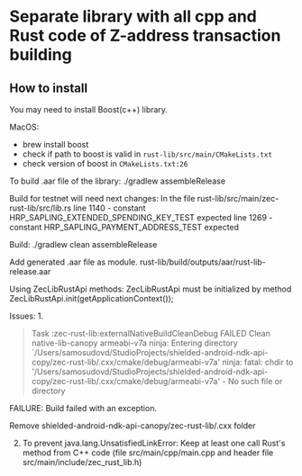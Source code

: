 # Separate library with all cpp and Rust code of Z-address transaction building

## How to install
You may need to install Boost(c++) library.

MacOS:
- brew install boost
- check if path to boost is valid in `rust-lib/src/main/CMakeLists.txt`
- check version of boost in `CMakeLists.txt:26`

To build .aar file of the library:
./gradlew assembleRelease

Build for testnet will need next changes:
In the file rust-lib/src/main/zec-rust-lib/src/lib.rs
line 1140 - constant HRP_SAPLING_EXTENDED_SPENDING_KEY_TEST expected
line 1269 - constant HRP_SAPLING_PAYMENT_ADDRESS_TEST expected

Build:
./gradlew clean assembleRelease

Add generated .aar file as module.
rust-lib/build/outputs/aar/rust-lib-release.aar

Using ZecLibRustApi methods:
ZecLibRustApi must be initialized by method
ZecLibRustApi.init(getApplicationContext());

Issues:
1.

> Task :zec-rust-lib:externalNativeBuildCleanDebug FAILED
Clean native-lib-canopy armeabi-v7a
ninja: Entering directory `/Users/samosudovd/StudioProjects/shielded-android-ndk-api-copy/zec-rust-lib/.cxx/cmake/debug/armeabi-v7a'
ninja: fatal: chdir to '/Users/samosudovd/StudioProjects/shielded-android-ndk-api-copy/zec-rust-lib/.cxx/cmake/debug/armeabi-v7a' - No such file or directory

FAILURE: Build failed with an exception.

Remove shielded-android-ndk-api-canopy/zec-rust-lib/.cxx folder

2. To prevent java.lang.UnsatisfiedLinkError:
Keep at least one call Rust's method from C++ code
(file src/main/cpp/main.cpp and header file src/main/include/zec_rust_lib.h)



